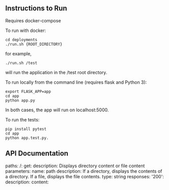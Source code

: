 ## Instructions to Run

Requires docker-compose

To run with docker:

```
cd deployments
./run.sh {ROOT_DIRECTORY}
```

for example,
```
./run.sh /test
```
will run the application in the /test root directory.

To run locally from the command line (requires flask and Python 3):
```
export FLASK_APP=app
cd app
python app.py
```
In both cases, the app will run on localhost:5000.

To run the tests:

```
pip install pytest
cd app
python app.test.py.
```

## API Documentation

paths:
	/:
		get:
		description: Displays directory content or file content
			parameters:
				name: path
				description: If a directory, displays the contents of a directory.
				If a file, displays the file contents.
				type: string
			responses:
				'200':
					description:
					content:

